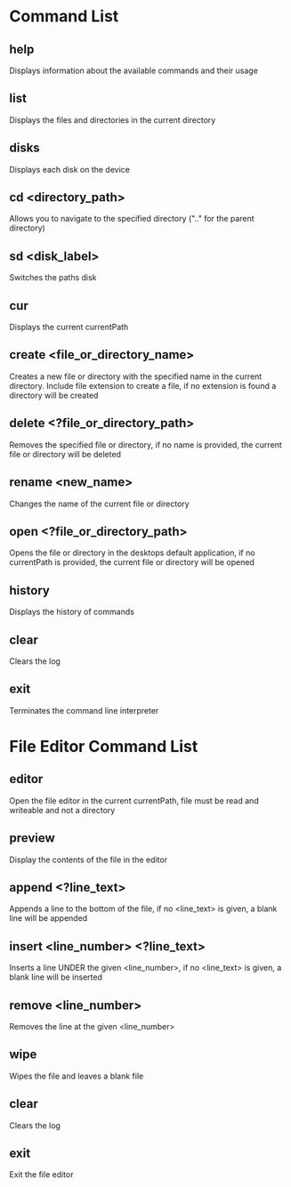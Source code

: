 # Command List

## help
Displays information about the available commands and their usage

## list
Displays the files and directories in the current directory

## disks
Displays each disk on the device

## cd <directory_path>
Allows you to navigate to the specified directory (".." for the parent directory)

## sd <disk_label>
Switches the paths disk

## cur
Displays the current currentPath

## create <file_or_directory_name>
Creates a new file or directory with the specified name in the current directory. Include file extension to create a file, if no extension is found a directory will be created

## delete <?file_or_directory_path>
Removes the specified file or directory, if no name is provided, the current file or directory will be deleted

## rename <new_name>
Changes the name of the current file or directory

## open <?file_or_directory_path>
Opens the file or directory in the desktops default application, if no currentPath is provided, the current file or directory will be opened

## history
Displays the history of commands

## clear
Clears the log

## exit
Terminates the command line interpreter

# File Editor Command List

## editor
Open the file editor in the current currentPath, file must be read and writeable and not a directory

## preview
Display the contents of the file in the editor

## append <?line_text>
Appends a line to the bottom of the file, if no <line_text> is given, a blank line will be appended

## insert <line_number> <?line_text>
Inserts a line UNDER the given <line_number>, if no <line_text> is given, a blank line will be inserted

## remove <line_number>
Removes the line at the given <line_number>

## wipe
Wipes the file and leaves a blank file

## clear
Clears the log

## exit
Exit the file editor